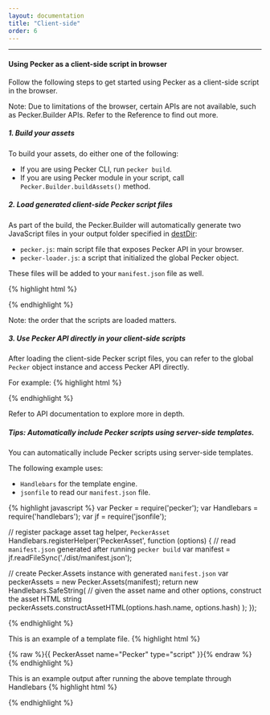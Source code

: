 ```yaml
---
layout: documentation
title: "Client-side"
order: 6
---
```


----

#### Using Pecker as a client-side script in browser

Follow the following steps to get started using Pecker as a client-side script in the browser.

Note: Due to limitations of the browser, certain APIs are not available, such as Pecker.Builder APIs.
Refer to the Reference to find out more.

##### 1. Build your assets

To build your assets, do either one of the following:

* If you are using Pecker CLI, run `pecker build`.
* If you are using Pecker module in your script, call `Pecker.Builder.buildAssets()` method.


##### 2. Load generated client-side Pecker script files

As part of the build, the Pecker.Builder will automatically generate two JavaScript files in
your output folder specified in [destDir]({{site.url}}{{site.baseurl}}/configurations/general/#destdir):

* `pecker.js`: main script file that exposes Pecker API in your browser.
* `pecker-loader.js`: a script that initialized the global Pecker object.

These files will be added to your `manifest.json` file as well.

{% highlight html %}
<!-- assuming that both JS files are in `dist/` path -->
<script src="dist/pecker.js"></script>
<script src="dist/pecker-loader.js"></script>
{% endhighlight %}

Note: the order that the scripts are loaded matters.

##### 3. Use Pecker API directly in your client-side scripts

After loading the client-side Pecker script files, you can refer to the global `Pecker` object instance and
access Pecker API directly.

For example:
{% highlight html %}
<script>
    // display Pecker version
    console.log('Pecker version: ' + Pecker.version);
    // -> "Pecker version: 1.0.0"

    // display `pecker.js` url path
    console.log('pecker.js: ' + Pecker.Assets.getUrl('pecker.js'));
    // -> "pecker.js: dist/pecker.js"
</script>
{% endhighlight %}

Refer to API documentation to explore more in depth.

##### Tips: Automatically include Pecker scripts using server-side templates.

You can automatically include Pecker scripts using server-side templates.

The following example uses:

* `Handlebars` for the template engine.
* `jsonfile` to read our `manifest.json` file.

{% highlight javascript %}
var Pecker = require('pecker');
var Handlebars = require('handlebars');
var jf = require('jsonfile');

// register package asset tag helper, `PeckerAsset`
Handlebars.registerHelper('PeckerAsset', function (options) {
  // read `manifest.json` generated after running `pecker build`
  var manifest = jf.readFileSync('./dist/manifest.json');

  // create Pecker.Assets instance with generated `manifest.json`
  var peckerAssets = new Pecker.Assets(manifest);
  return new Handlebars.SafeString(
    // given the asset name and other options, construct the asset HTML string
    peckerAssets.constructAssetHTML(options.hash.name, options.hash)
  );
});

{% endhighlight %}

This is an example of a template file.
{% highlight html %}
<html>
<head>
<!-- load scripts from Pecker asset package -->
{% raw %}{{ PeckerAsset name="Pecker" type="script" }}{% endraw %}
</head>

<body>
  <!-- insert body content here -->
</body>
</html>
{% endhighlight %}

This is an example output after running the above template through Handlebars
{% highlight html %}
<html>
<head>
<!-- load scripts from Pecker asset package -->
<script src="/dist/pecker.js"></script>
<script src="/dist/pecker-loader.js"></script>
</head>

<body>
  <!-- insert body content here -->
</body>
</html>
{% endhighlight %}